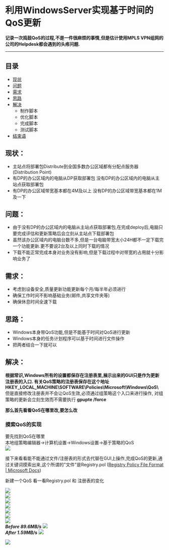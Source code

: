 # 利用WindowsServer实现基于时间的QoS更新

**记录一次捣鼓QoS的过程,不是一件很麻烦的事情,但是估计使用MPLS VPN组网的公司的Helpdesk都会遇到的头疼问题.**

****
## 目录
* [现状](#现状)
* [问题](#问题)
* [需求](#需求)
* [思路](#思路)
* [解决](#解决)
    * 制作脚本
    * 优化脚本
    * 完成脚本
    * 测试脚本
* [结束语](#结束语)

## 现状：
   - 主站点将部署包Distribute到全国多数办公区域都有分配点服务器(Distribution Point)
   - 有DP的办公区域内的电脑从DP获取部署包 没有DP的办公区域内的电脑从主站点获取部署包
   - 有DP的办公区域带宽基本都在4M及以上 没有DP的办公区域带宽基本都在1M及一下

## 问题：
   - 由于没有DP的办公区域内的电脑从主站点获取部署包,在完成deploy后,电脑只要完成评估和更新策略后会立刻从主站点下载部署包
   - 虽然该办公区域内的电脑台数不多,但是一台电脑带宽太小24H都不一定下载完一个功能更新.更不要说2台及以上同时下载的情况
   - 下载不能正常完成本身对业务没有影响,但是下载过程中对带宽的占用就十分影响业务了

## 需求：
   - 考虑到设备安全,质量更新功能更新每个月/每半年必须进行
   - 确保工作时间不影响基础业务(邮件,共享文件夹等)
   - 确保休息时间全速下载

## 思路：
   - Windows本身带QoS功能,但是不能基于时间对QoS进行更新
   - Windows本身的任务计划程序可以基于时间进行文件操作
   - 把两者结合一下就可以

## 解决：
**根据常识,Windows所有的设置都保存在注册表里,展示出来的GUI只是作为更新注册表的入口.
有关QoS策略的注册表保存在这个地址HKEY_LOCAL_MACHINE\SOFTWARE\Policies\Microsoft\Windows\QoS\ <br>**
但是直接修改注册表并不会让QoS生效,必须通过组策略这个入口来进行操作,
对组策略的更新会立刻生效而不需要执行 **gpupte /force**<br>


**那么首先看看QoS在哪里改,要怎么改**<br>
### 摸索QoS的实现

要先找到QoS在哪里<br>
本地组策略编辑器->计算机设置->Windows设置->基于策略的QoS<br>
![](https://s3.bmp.ovh/imgs/2022/02/51e31b1f42e69b28.png)<br>

接下来看看能不能通过文件/注册表的形式去代替在GUI上操作,完成QoS的更新,通过关键词摸索出来,这个所谓的"文件"是Registry.pol ([Registry Policy File Format | Microsoft Docs](https://docs.microsoft.com/en-us/previous-versions/windows/desktop/policy/registry-policy-file-format))

新建一个QoS 看一看Registry.pol 和 注册表的变化

![](https://s3.bmp.ovh/imgs/2022/02/b334287503b584ed.png)<br>
![](https://s3.bmp.ovh/imgs/2022/02/18f573ded0df9f59.png)<br>
![](https://s3.bmp.ovh/imgs/2022/02/88741081d4c17425.png)<br>
![](https://s3.bmp.ovh/imgs/2022/02/c77d554b14d3c2ed.png)<br>
![](https://s3.bmp.ovh/imgs/2022/02/45e4418d1c929b4f.png)<br>
![](https://s3.bmp.ovh/imgs/2022/02/6883ed109f7db53e.png)<br>
![](https://s3.bmp.ovh/imgs/2022/02/42b398bb0b83029b.png)<br>
***Before 89.6MB/s***
![](https://s3.bmp.ovh/imgs/2022/02/19931459b3ab60e8.png)<br>
***After 1.59MB/s***
![](https://s3.bmp.ovh/imgs/2022/02/dae4bb07d0b474c8.png)<br>

![](https://s3.bmp.ovh/imgs/2022/02/0c3666264111e11c.png)<br>